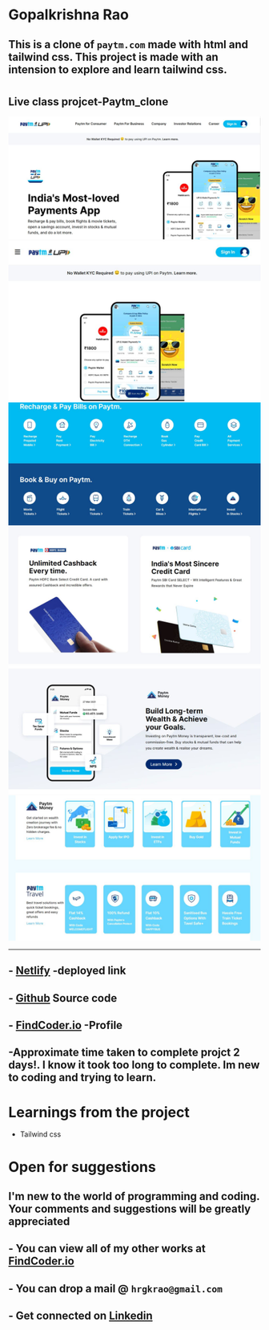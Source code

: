 
# **Gopalkrishna Rao**

## This is a clone of **`paytm.com`** made with html and tailwind css. This project is made with an intension to explore and learn tailwind css.
# 



## Live class projcet-Paytm_clone
![preview](./screenshot/Capture.JPG)
![preview](./screenshot/responsive.JPG)
![preview](./screenshot/img1.JPG)
![preview](./screenshot/img2.JPG)
![preview](./screenshot/img3.JPG)
![preview](./screenshot/img4.JPG)
***
## - [Netlify](https://lcproject-paytmclone.netlify.app/) -deployed link

## -  [Github](https://github.com/GopalkrishaRao/WebDev/tree/main/Paytm-clone) Source code

## -  [FindCoder.io](https://www.findcoder.io/u/hrgkrao) -Profile 

## -Approximate time taken to complete projct **2 days!**. I know it took too long  to complete. Im new to coding and trying to learn.

# __Learnings from the project__

- Tailwind css

#
# Open for suggestions

## I'm new to the world of programming and coding. Your comments and suggestions will be greatly appreciated 

## - You can view all of my other works at  [FindCoder.io](https://www.findcoder.io/u/hrgkrao) 
## - You can drop a mail @  **`hrgkrao@gmail.com `**
## -  Get connected on [Linkedin](https://www.linkedin.com/in/h-r-gopalkrishna-rao-a2830216b/)
#









